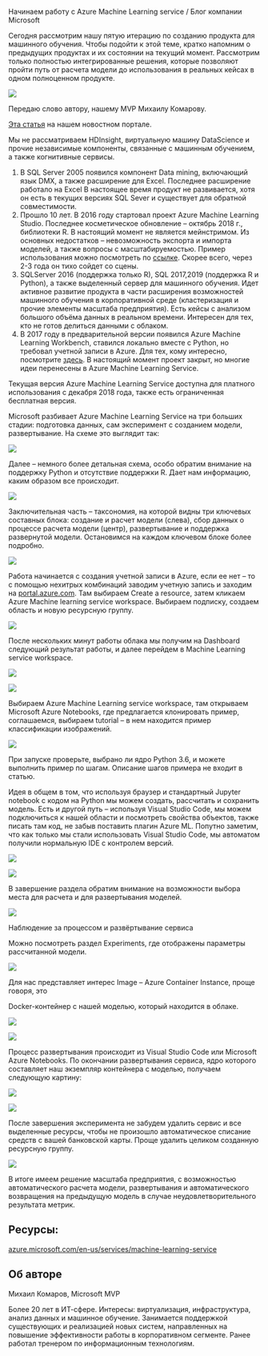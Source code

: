 Начинаем работу с Azure Machine Learning service / Блог компании Microsoft

Сегодня рассмотрим нашу пятую итерацию по созданию продукта для машинного обучения. Чтобы подойти к этой теме, кратко напомним о предыдущих продуктах и их состоянии на текущий момент. Рассмотрим только полностью интегрированные решения, которые позволяют пройти путь от расчета модели до использования в реальных кейсах в одном полноценном продукте.

![](../_resources/47369ad34d694939b377cd1a26d93a6b.jpeg)

Передаю слово автору, нашему MVP Михаилу Комарову.

[Эта статья](https://news.microsoft.com/ru-ru/features/how-to-use-azure-machine-learning-service/) на нашем новостном портале.

Мы не рассматриваем HDInsight, виртуальную машину DataScience и прочие независимые компоненты, связанные с машинным обучением, а также когнитивные сервисы.

1.  В SQL Server 2005 появился компонент Data mining, включающий язык DMX, а также расширение для Excel. Последнее расширение работало на Excel В настоящее время продукт не развивается, хотя он есть в текущих версиях SQL Sever и существует для обратной совместимости.
2.  Прошло 10 лет. В 2016 году стартовал проект Azure Machine Learning Studio. Последнее косметическое обновление – октябрь 2018 г., библиотеки R. В настоящий момент не является мейнстримом. Из основных недостатков – невозможность экспорта и импорта моделей, а также вопросы с масштабируемостью. Пример использования можно посмотреть по [ссылке](https://habr.com/ru/company/microsoft/blog/328826/). Скорее всего, через 2-3 года он тихо сойдет со сцены.
3.  SQLServer 2016 (поддержка только R), SQL 2017,2019 (поддержка R и Python), а также выделенный сервер для машинного обучения. Идет активное развитие продукта в части расширения возможностей машинного обучения в корпоративной среде (кластеризация и прочие элементы масштаба предприятия). Есть кейсы с анализом большого объёма данных в реальном времени. Интересен для тех, кто не готов делиться данными с облаком.
4.  В 2017 году в предварительной версии появился Azure Machine Learning Workbench, ставился локально вместе с Python, но требовал учетной записи в Azure. Для тех, кому интересно, посмотрите [здесь](https://habr.com/ru/company/microsoft/blog/346888/). В настоящий момент проект закрыт, но многие идеи перенесены в Azure Machine Learning Service.

Текущая версия Azure Machine Learning Service доступна для платного использования с декабря 2018 года, также есть ограниченная бесплатная версия.

Microsoft разбивает Azure Machine Learning Service на три больших стадии: подготовка данных, сам эксперимент с созданием модели, развертывание. На схеме это выглядит так:

![](../_resources/da6970e3544a439c80bcb8a59f475ca8.jpeg)

Далее – немного более детальная схема, особо обратим внимание на поддержку Python и отсутствие поддержки R. Дает нам информацию, каким образом все происходит.

![](../_resources/8e6e5a0cd1bc42758daf5731e0bf515f.jpeg)

Заключительная часть – таксономия, на которой видны три ключевых составных блока: создание и расчет модели (слева), сбор данных о процессе расчета модели (центр), развертывание и поддержка развернутой модели. Остановимся на каждом ключевом блоке более подробно.

![](../_resources/b53db9b8e875496897a5f5f12b5067d4.jpeg)

Работа начинается с создания учетной записи в Azure, если ее нет – то с помощью нехитрых комбинаций заводим учетную запись и заходим на [portal.azure.com](https://portal.azure.com/). Там выбираем Create a resource, затем кликаем Azure Machine learning service workspace. Выбираем подписку, создаем область и новую ресурсную группу.

![](../_resources/812ecac154784151bbbb08fdfe12a590.jpeg)

После нескольких минут работы облака мы получим на Dashboard следующий результат работы, и далее перейдем в Machine Learning service workspace.

![](../_resources/b9818ccb597c4dc385ae4049bf09ca6c.jpeg)

![](../_resources/a16fd5c3813e4cd99ba75a8afc3fcc36.jpeg)

Выбираем Azure Machine Learning service workspace, там открываем Microsoft Azure Notebooks, где предлагается клонировать пример, соглашаемся, выбираем tutorial – в нем находится пример классификации изображений.

![](../_resources/f90d052974d54761bdbf3acac394fe7d.jpeg)

При запуске проверьте, выбрано ли ядро Python 3.6, и можете выполнить пример по шагам. Описание шагов примера не входит в статью.

Идея в общем в том, что используя браузер и стандартный Jupyter notebook c кодом на Python мы можем создать, рассчитать и сохранить модель. Есть и другой путь – используя Visual Studio Code, мы можем подключиться к нашей области и посмотреть свойства объектов, также писать там код, не забыв поставить плагин Azure ML. Попутно заметим, что как только мы стали использовать Visual Studio Code, мы автоматом получили нормальную IDE с контролем версий.

![](../_resources/a50ab4edf4314c379e2d27bee981d636.jpeg)

![](../_resources/e768559e39344228b83c0be1e46f4400.jpeg)

В завершение раздела обратим внимание на возможности выбора места для расчета и для развертывания моделей.

![](../_resources/c8293ffa00ad4bfaa8f3e4743da371cb.png)

Наблюдение за процессом и развёртывание сервиса

Можно посмотреть раздел Experiments, где отображены параметры рассчитанной модели.

![](../_resources/7ae0e118af93463d94c03eee9e4c5ced.jpeg)

Для нас представляет интерес Image – Azure Container Instance, проще говоря, это

Docker-контейнер с нашей моделью, который находится в облаке.

![](../_resources/b2b6a7b3e74e463eaf67c1fe30a17666.jpeg)

![](../_resources/66671a375c8e44499d687a7f047eb469.jpeg)

Процесс развертывания происходит из Visual Studio Code или Microsoft Azure Notebooks. По окончании развертывания сервиса, ядро которого составляет наш экземпляр контейнера с моделью, получаем следующую картину:

![](../_resources/9a23fba9f80645b684c40bae75ddf900.jpeg)

![](../_resources/cbe0a8f4c3e44564be488cf77452cf9d.jpeg)

После завершения эксперимента не забудем удалить сервис и все выделенные ресурсы, чтобы не произошло автоматическое списание средств с вашей банковской карты. Проще удалить целиком созданную ресурсную группу.

![](../_resources/18ecbe6837f346cea509339fdce81c90.jpeg)

В итоге имеем решение масштаба предприятия, с возможностью автоматического расчета модели, развертывания и автоматического возвращения на предыдущую модель в случае неудовлетворительного результата метрик.

## Ресурсы:

[azure.microsoft.com/en-us/services/machine-learning-service](https://azure.microsoft.com/en-us/services/machine-learning-service/)

## Об авторе

Михаил Комаров, Microsoft MVP

Более 20 лет в ИТ-сфере. Интересы: виртуализация, инфраструктура, анализ данных и машинное обучение. Занимается поддержкой существующих и реализацией новых систем, направленных на повышение эффективности работы в корпоративном сегменте. Ранее работал тренером по информационным технологиям.
